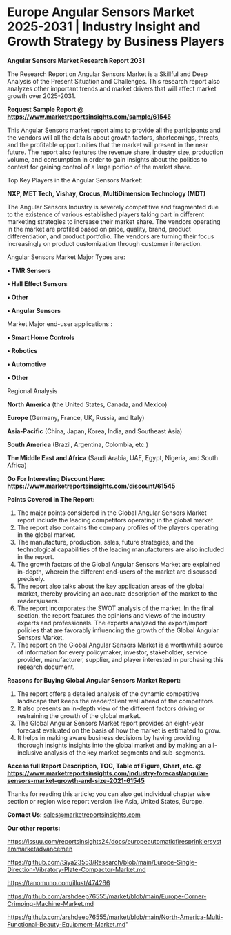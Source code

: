 # Europe Angular Sensors Market 2025-2031 | Industry Insight and Growth Strategy by Business Players

<strong>Angular Sensors Market Research Report 2031</strong>

The Research Report on Angular Sensors Market is a Skillful and Deep Analysis of the Present Situation and Challenges. This research report also analyzes other important trends and market drivers that will affect market growth over 2025-2031.

<strong>Request Sample Report @ <a href=https://www.marketreportsinsights.com/sample/61545>https://www.marketreportsinsights.com/sample/61545</a></strong>

This Angular Sensors market report aims to provide all the participants and the vendors will all the details about growth factors, shortcomings, threats, and the profitable opportunities that the market will present in the near future. The report also features the revenue share, industry size, production volume, and consumption in order to gain insights about the politics to contest for gaining control of a large portion of the market share.

Top Key Players in the Angular Sensors Market:

<strong>NXP, MET Tech, Vishay, Crocus, MultiDimension Technology (MDT)</strong>

The Angular Sensors Industry is severely competitive and fragmented due to the existence of various established players taking part in different marketing strategies to increase their market share. The vendors operating in the market are profiled based on price, quality, brand, product differentiation, and product portfolio. The vendors are turning their focus increasingly on product customization through customer interaction.

Angular Sensors Market Major Types are:

<strong>• TMR Sensors

• Hall Effect Sensors

• Other

• Angular Sensors</strong>

Market Major end-user applications :

<strong>• Smart Home Controls

• Robotics

• Automotive

• Other</strong>

Regional Analysis

</u><strong><b>North America</b></strong> (the United States, Canada, and Mexico)

<strong><b>Europe </b></strong>(Germany, France, UK, Russia, and Italy)

<strong><b>Asia-Pacific</b></strong> (China, Japan, Korea, India, and Southeast Asia)

<strong><b>South America</b></strong> (Brazil, Argentina, Colombia, etc.)

<strong><b>The Middle East and Africa</b></strong> (Saudi Arabia, UAE, Egypt, Nigeria, and South Africa)

<strong>Go For Interesting Discount Here: <a href=https://www.marketreportsinsights.com/discount/61545>https://www.marketreportsinsights.com/discount/61545</a></strong>

<strong>Points Covered in The Report:</strong>
<ol>
  <li>The major points considered in the Global Angular Sensors Market report include the leading competitors operating in the global market.</li>
  <li>The report also contains the company profiles of the players operating in the global market.</li>
  <li>The manufacture, production, sales, future strategies, and the technological capabilities of the leading manufacturers are also included in the report.</li>
  <li>The growth factors of the Global Angular Sensors Market are explained in-depth, wherein the different end-users of the market are discussed precisely.</li>
  <li>The report also talks about the key application areas of the global market, thereby providing an accurate description of the market to the readers/users.</li>
  <li>The report incorporates the SWOT analysis of the market. In the final section, the report features the opinions and views of the industry experts and professionals. The experts analyzed the export/import policies that are favorably influencing the growth of the Global Angular Sensors Market.</li>
  <li>The report on the Global Angular Sensors Market is a worthwhile source of information for every policymaker, investor, stakeholder, service provider, manufacturer, supplier, and player interested in purchasing this research document.</li>
</ol>
<strong>Reasons for Buying Global Angular Sensors Market Report:</strong>

<ol>
  <li>The report offers a detailed analysis of the dynamic competitive landscape that keeps the reader/client well ahead of the competitors.</li>
  <li>It also presents an in-depth view of the different factors driving or restraining the growth of the global market.</li>
  <li>The Global Angular Sensors Market report provides an eight-year forecast evaluated on the basis of how the market is estimated to grow.</li>
  <li>It helps in making aware business decisions by having providing thorough insights insights into the global market and by making an all-inclusive analysis of the key market segments and sub-segments.</li>
</ol>
<strong>Access full Report Description, TOC, Table of Figure, Chart, etc. @ <a href=https://www.marketreportsinsights.com/industry-forecast/angular-sensors-market-growth-and-size-2021-61545>https://www.marketreportsinsights.com/industry-forecast/angular-sensors-market-growth-and-size-2021-61545</a></strong>


Thanks for reading this article; you can also get individual chapter wise section or region wise report version like Asia, United States, Europe.

<strong>Contact Us:</strong>
sales@marketreportsinsights.com

<strong>Our other reports:</strong>

<a href=https://issuu.com/reportsinsights24/docs/europeautomaticfiresprinklersystemmarketadvancemen>https://issuu.com/reportsinsights24/docs/europeautomaticfiresprinklersystemmarketadvancemen</a>

<a href=https://github.com/Siya23553/Research/blob/main/Europe-Single-Direction-Vibratory-Plate-Compactor-Market.md>https://github.com/Siya23553/Research/blob/main/Europe-Single-Direction-Vibratory-Plate-Compactor-Market.md</a>

<a href=https://tanomuno.com/illust/474266>https://tanomuno.com/illust/474266</a>

<a href=https://github.com/arshdeep76555/market/blob/main/Europe-Corner-Crimping-Machine-Market.md>https://github.com/arshdeep76555/market/blob/main/Europe-Corner-Crimping-Machine-Market.md</a>

<a href=https://github.com/arshdeep76555/market/blob/main/North-America-Multi-Functional-Beauty-Equipment-Market.md>https://github.com/arshdeep76555/market/blob/main/North-America-Multi-Functional-Beauty-Equipment-Market.md</a>"
